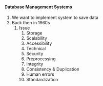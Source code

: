 #### Database Management Systems
1. We want to implement system to save data
2. Back then in 1960s
	1. Issue
		1. Storage
		2. Scalability
		3. Accessibility
		4. Technical
		5. Security
		6. Preprocessing
		7. Integrity
		8. Consistency & Duplication
		9. Human errors
		10. Standardization